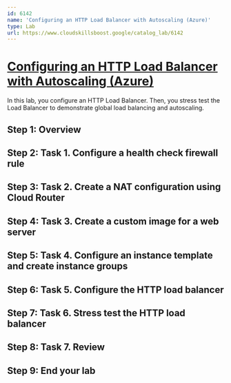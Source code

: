 ```yaml
---
id: 6142
name: 'Configuring an HTTP Load Balancer with Autoscaling (Azure)'
type: Lab
url: https://www.cloudskillsboost.google/catalog_lab/6142
---
```


# [Configuring an HTTP Load Balancer with Autoscaling (Azure)](https://www.cloudskillsboost.google/catalog_lab/6142)

In this lab, you configure an HTTP Load Balancer. Then, you stress test the Load Balancer to demonstrate global load balancing and autoscaling.

## Step 1: Overview

## Step 2: Task 1. Configure a health check firewall rule

## Step 3: Task 2. Create a NAT configuration using Cloud Router

## Step 4: Task 3. Create a custom image for a web server

## Step 5: Task 4. Configure an instance template and create instance groups

## Step 6: Task 5. Configure the HTTP load balancer

## Step 7: Task 6. Stress test the HTTP load balancer

## Step 8: Task 7. Review

## Step 9: End your lab
